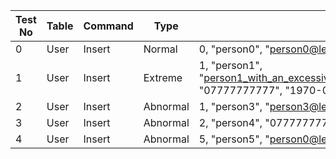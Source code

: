 | Test No | Table | Command | Type | Data | Expected result |
| ------- | ------ | ------- | ---- | ---- | --- |
| 0 | User | Insert | Normal | 0, "person0", "person0@leeds.ac.uk", "07777777777", "1990-01-01" | OK |
| 1 | User | Insert | Extreme | 1, "person1", "person1_with_an_excessively_lengthy_but_valid_email_address@leeds.ac.uk, "07777777777", "1970-01-01" | OK |
| 2 | User | Insert | Abnormal | 1, "person3", "person3@leeds.ac.uk", "07777777777", "1990-01-01" | ERROR |
| 3 | User | Insert | Abnormal | 2, "person4", "07777777777", "1990-01-01" | ERROR |
| 4 | User | Insert | Abnormal | 5, "person5", "person0@leeds.ac.uk", "07777777777", "1990-01-01" | ERROR |